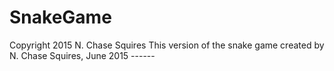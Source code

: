 # SnakeGame
Copyright 2015 N. Chase Squires
    This version of the snake game created by N. Chase Squires, June 2015
    ------
